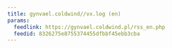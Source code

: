 ```yaml
---
title: gynvael.coldwind//vx.log (en)
params:
  feedlink: https://gynvael.coldwind.pl/rss_en.php
  feedid: 8326275e8755374455dfbbf45ebb3cba
---
```

